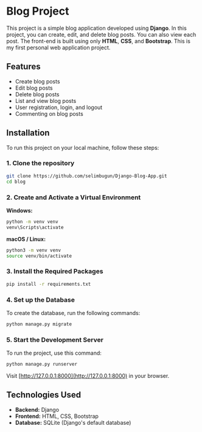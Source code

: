 # Blog Project

This project is a simple blog application developed using **Django**. In this project, you can create, edit, and delete blog posts. You can also view each post. The front-end is built using only **HTML**, **CSS**, and **Bootstrap**. This is my first personal web application project.

## Features

- Create blog posts
- Edit blog posts
- Delete blog posts
- List and view blog posts
- User registration, login, and logout
- Commenting on blog posts

## Installation

To run this project on your local machine, follow these steps:

### 1. Clone the repository

```bash
git clone https://github.com/selimbugun/Django-Blog-App.git
cd blog
```

### 2. Create and Activate a Virtual Environment

**Windows:**

```bash
python -m venv venv
venv\Scripts\activate
```

**macOS / Linux:**

```bash
python3 -m venv venv
source venv/bin/activate
```

### 3. Install the Required Packages

```bash
pip install -r requirements.txt
```

### 4. Set up the Database

To create the database, run the following commands:

```bash
python manage.py migrate
```

### 5. Start the Development Server

To run the project, use this command:

```bash
python manage.py runserver
```

Visit [http://127.0.0.1:8000](http://127.0.0.1:8000) in your browser.

## Technologies Used

- **Backend:** Django
- **Frontend:** HTML, CSS, Bootstrap
- **Database:** SQLite (Django's default database)
